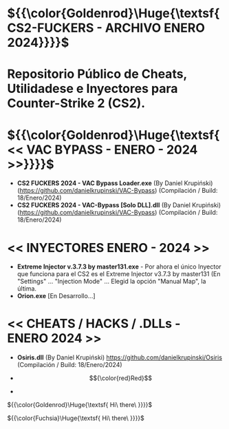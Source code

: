 # ${{\color{Goldenrod}\Huge{\textsf{CS2-FUCKERS - ARCHIVO ENERO 2024}}}}\$ 
# Repositorio Público de Cheats, Utilidadese e Inyectores para Counter-Strike 2 (CS2).

# ${{\color{Goldenrod}\Huge{\textsf{<< VAC BYPASS - ENERO - 2024 >>}}}}\$
- **CS2 FUCKERS 2024 - VAC Bypass Loader.exe** (By Daniel Krupiński) (https://github.com/danielkrupinski/VAC-Bypass) (Compilación / Build: 18/Enero/2024)
- **CS2 FUCKERS 2024 - VAC-Bypass [Solo DLL].dll** (By Daniel Krupiński) (https://github.com/danielkrupinski/VAC-Bypass) (Compilación / Build: 18/Enero/2024)

# << INYECTORES ENERO - 2024 >>
- **Extreme Injector v.3.7.3 by master131.exe** - Por ahora el único Inyector que funciona para el CS2 es el Extreme Injector v3.7.3 by master131 (En "Settings" ... "Injection Mode" ... Elegid la opción "Manual Map", la última.
- **Orion.exe** [En Desarrollo...]
 
# << CHEATS / HACKS / .DLLs - ENERO 2024 >>
- **Osiris.dll** (By Daniel Krupiński) https://github.com/danielkrupinski/Osiris (Compilación / Build: 18/Enero/2024)

- $${\color{red}Red}$$
- 
${{\color{Goldenrod}\Huge{\textsf{  Hi\ there\ \}}}}\$

${{\color{Fuchsia}\Huge{\textsf{  Hi\ there\ \}}}}\$
